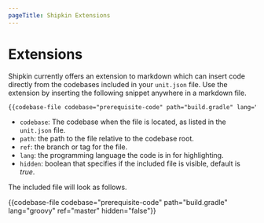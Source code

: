 ```yaml
---
pageTitle: Shipkin Extensions
---
```


# Extensions

Shipkin currently offers an extension to markdown which can insert code
directly from the codebases included in your `unit.json` file.
Use the extension by inserting the following snippet anywhere in a
markdown file.

```markdown
{{codebase-file codebase="prerequisite-code" path="build.gradle" lang="groovy" ref="master" hidden="false"}}
```

-   `codebase`: The codebase when the file is located, as listed in the
    `unit.json` file.
-   `path`: the path to the file relative to the codebase root.
-   `ref`: the branch or tag for the file.
-   `lang`: the programming language the code is in for highlighting.
-   `hidden`: boolean that specifies if the included file is visible,
    default is _true_.

The included file will look as follows.

{{codebase-file codebase="prerequisite-code" path="build.gradle" lang="groovy" ref="master" hidden="false"}}